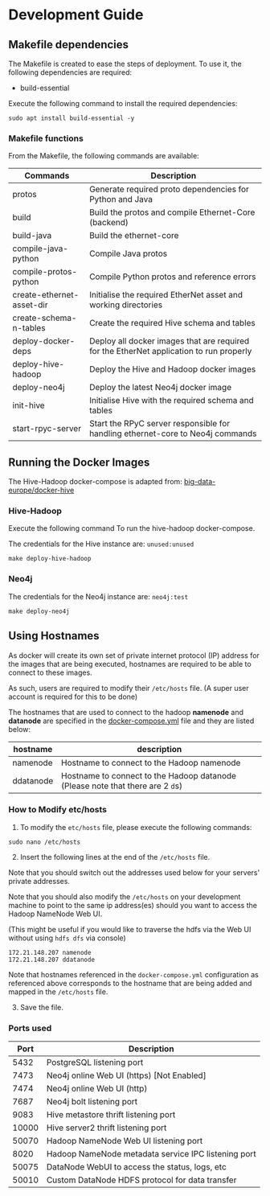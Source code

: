 # Development Guide 

## Makefile dependencies
The Makefile is created to ease the steps of deployment. To use it, the following dependencies are required:
- build-essential

Execute the following command to install the required dependencies:
```shell
sudo apt install build-essential -y
```

### Makefile functions
From the Makefile, the following commands are available:

| Commands                  | Description                                                                             |
|---------------------------|-----------------------------------------------------------------------------------------|
| protos                    | Generate required proto dependencies for Python and Java                                |
| build                     | Build the protos and compile Ethernet-Core (backend)                                    |
| build-java                | Build the ethernet-core                                                                 |
| compile-java-python       | Compile Java protos                                                                     |
| compile-protos-python     | Compile Python protos and reference errors                                              |
| create-ethernet-asset-dir | Initialise the required EtherNet asset and working directories                          |
| create-schema-n-tables    | Create the required Hive schema and tables                                              |
| deploy-docker-deps        | Deploy all docker images that are required for the EtherNet application to run properly |
| deploy-hive-hadoop        | Deploy the Hive and Hadoop docker images                                                |
| deploy-neo4j              | Deploy the latest Neo4j docker image                                                    |
| init-hive                 | Initialise Hive with the required schema and tables                                     |
| start-rpyc-server         | Start the RPyC server responsible for handling ethernet-core to Neo4j commands          |


## Running the Docker Images
The Hive-Hadoop docker-compose is adapted from:
[big-data-europe/docker-hive](https://github.com/big-data-europe/docker-hive)

### Hive-Hadoop
Execute the following command To run the hive-hadoop docker-compose.

The credentials for the Hive instance are: `unused:unused`

```shell
make deploy-hive-hadoop
```

### Neo4j
The credentials for the Neo4j instance are: `neo4j:test`
```shell
make deploy-neo4j
```

## Using Hostnames

As docker will create its own set of private internet protocol (IP) address for the images that are being executed, hostnames are required to be able to connect to these images.

As such, users are required to modify their `/etc/hosts` file. (A super user account is required for this to be done)

The hostnames that are used to connect to the hadoop **namenode** and **datanode** are specified in the [docker-compose.yml](infra/docker-hive/docker-compose.yml) file and they are listed below:

| hostname  | description                                                                    |
|-----------|--------------------------------------------------------------------------------|
| namenode  | Hostname to connect to the Hadoop namenode                                     |
| ddatanode | Hostname to connect to the Hadoop datanode (Please note that there are 2 `d`s) |


### How to Modify etc/hosts
1. To modify the `etc/hosts` file, please execute the following commands:

```shell
sudo nano /etc/hosts
```

2. Insert the following lines at the end of the `/etc/hosts` file.

Note that you should switch out the addresses used below for your servers' private addresses.

Note that you should also modify the `/etc/hosts` on your development machine to point to the same 
ip address(es) should you want to access the Hadoop NameNode Web UI. 

(This might be useful if you would like to traverse the hdfs via the Web UI without 
using `hdfs dfs` via console)

```text
172.21.148.207 namenode
172.21.148.207 ddatanode
```

Note that hostnames referenced in the `docker-compose.yml` configuration as referenced above corresponds to the hostname that are being added and mapped in the `/etc/hosts` file.

3. Save the file.

### Ports used
| Port  | Description                                         |
|-------|-----------------------------------------------------|
| 5432  | PostgreSQL listening port                           |
| 7473  | Neo4j online Web UI (https) [Not Enabled]            |
| 7474  | Neo4j online Web UI (http)                           |
| 7687  | Neo4j bolt listening port                           |
| 9083  | Hive metastore thrift listening port                |
| 10000 | Hive server2 thrift listening port                  |
| 50070 | Hadoop NameNode Web UI listening port                |
| 8020  | Hadoop NameNode metadata service IPC listening port |
| 50075 | DataNode WebUI to access the status, logs, etc      |
| 50010 | Custom DataNode HDFS protocol for data transfer     |